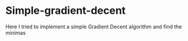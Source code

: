 # Simple-gradient-decent
Here I tried to implement a simple Gradient Decent algorithm and find the minimas
